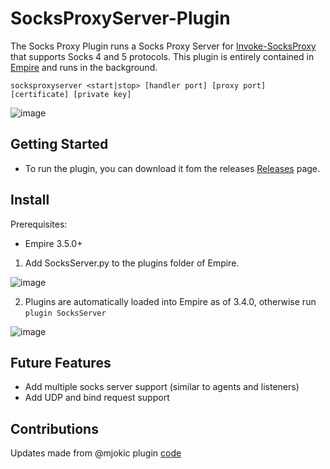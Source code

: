 # SocksProxyServer-Plugin
The Socks Proxy Plugin runs a Socks Proxy Server for [Invoke-SocksProxy](https://github.com/BC-SECURITY/Invoke-SocksProxy)
that supports Socks 4 and 5 protocols. This plugin is entirely contained in [Empire](https://github.com/BC-SECURITY/Empire/)
and runs in the background. 

`socksproxyserver <start|stop> [handler port] [proxy port] [certificate] [private key]`

![image](https://user-images.githubusercontent.com/20302208/95637897-d8221480-0a47-11eb-8a69-3f132fe5d079.png)

## Getting Started
* To run the plugin, you can download it fom the releases [Releases](https://github.com/BC-SECURITY/Invoke-SocksProxy/releases) page. 

## Install
Prerequisites:
- Empire 3.5.0+

1. Add SocksServer.py to the plugins folder of Empire.

![image](https://user-images.githubusercontent.com/20302208/95636534-49f85f00-0a44-11eb-87c1-754a2368febb.png)


2. Plugins are automatically loaded into Empire as of 3.4.0, otherwise run ```plugin SocksServer```

![image](https://user-images.githubusercontent.com/20302208/95636737-b5dac780-0a44-11eb-9f82-34dcb66c24fe.png)

## Future Features
- Add multiple socks server support (similar to agents and listeners)
- Add UDP and bind request support

## Contributions
Updates made from @mjokic plugin [code](https://github.com/BC-SECURITY/Empire/pull/351)
